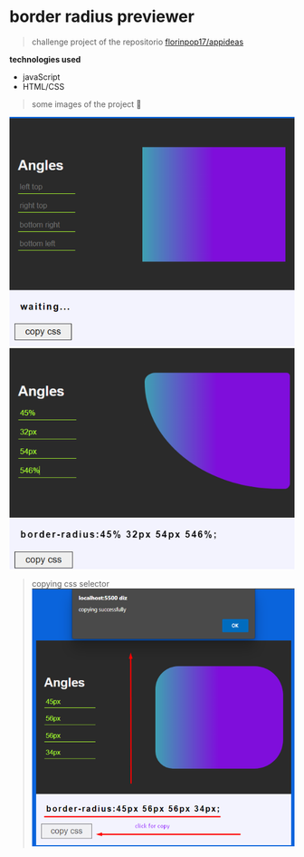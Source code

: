 # border radius previewer
> challenge project of the repositorio [florinpop17/appideas](https://github.com/florinpop17/app-ideas.git)

 **technologies used**

- javaScript 
- HTML/CSS

> some images of the project 🔽

![](./app/assets/img1.png)
![](./app/assets/img2.png)
> copying css selector
![](./app/assets/img3.png)
